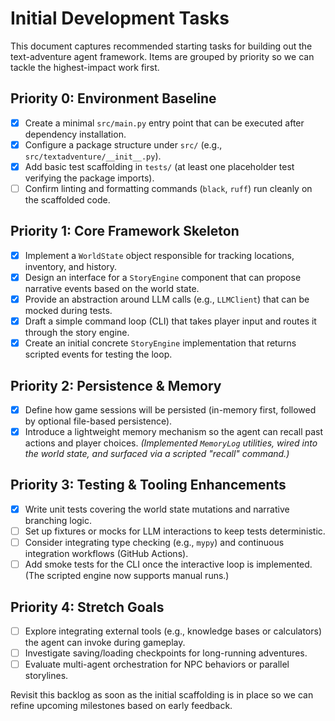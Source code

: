 # Initial Development Tasks

This document captures recommended starting tasks for building out the text-adventure agent framework. Items are grouped by priority so we can tackle the highest-impact work first.

## Priority 0: Environment Baseline
- [x] Create a minimal `src/main.py` entry point that can be executed after dependency installation.
- [x] Configure a package structure under `src/` (e.g., `src/textadventure/__init__.py`).
- [x] Add basic test scaffolding in `tests/` (at least one placeholder test verifying the package imports).
- [ ] Confirm linting and formatting commands (`black`, `ruff`) run cleanly on the scaffolded code.

## Priority 1: Core Framework Skeleton
- [x] Implement a `WorldState` object responsible for tracking locations, inventory, and history.
- [x] Design an interface for a `StoryEngine` component that can propose narrative events based on the world state.
- [x] Provide an abstraction around LLM calls (e.g., `LLMClient`) that can be mocked during tests.
- [x] Draft a simple command loop (CLI) that takes player input and routes it through the story engine.
- [x] Create an initial concrete `StoryEngine` implementation that returns scripted events for testing the loop.

## Priority 2: Persistence & Memory
- [x] Define how game sessions will be persisted (in-memory first, followed by optional file-based persistence).
- [x] Introduce a lightweight memory mechanism so the agent can recall past actions and player choices. *(Implemented `MemoryLog` utilities, wired into the world state, and surfaced via a scripted "recall" command.)*

## Priority 3: Testing & Tooling Enhancements
- [x] Write unit tests covering the world state mutations and narrative branching logic.
- [ ] Set up fixtures or mocks for LLM interactions to keep tests deterministic.
- [ ] Consider integrating type checking (e.g., `mypy`) and continuous integration workflows (GitHub Actions).
- [ ] Add smoke tests for the CLI once the interactive loop is implemented. (The scripted engine now supports manual runs.)

## Priority 4: Stretch Goals
- [ ] Explore integrating external tools (e.g., knowledge bases or calculators) the agent can invoke during gameplay.
- [ ] Investigate saving/loading checkpoints for long-running adventures.
- [ ] Evaluate multi-agent orchestration for NPC behaviors or parallel storylines.

Revisit this backlog as soon as the initial scaffolding is in place so we can refine upcoming milestones based on early feedback.
